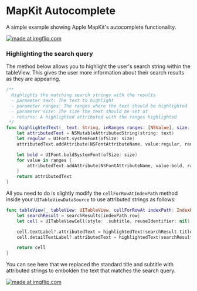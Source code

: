 # MapKit Autocomplete

A simple example showing Apple MapKit's autocomplete functionality.


<a href="https://imgflip.com/gif/1nx9ek"><img src="https://i.imgflip.com/1nx9ek.gif" title="made at imgflip.com"/></a>


### Highlighting the search query

The method below allows you to highlight the user's search string within the tableView. This gives the user more information about their search results as they are appearing.

```swift
/**
  Highlights the matching search strings with the results
  - parameter text: The text to highlight
  - parameter ranges: The ranges where the text should be highlighted
  - parameter size: The size the text should be set at 
  - returns: A highlighted attributed with the ranges highlighted
 */
func highlightedText(_ text: String, inRanges ranges: [NSValue], size: CGFloat) -> NSAttributedString {
    let attributedText = NSMutableAttributedString(string: text)
    let regular = UIFont.systemFont(ofSize: size)
    attributedText.addAttribute(NSFontAttributeName, value:regular, range:NSMakeRange(0, text.characters.count))

    let bold = UIFont.boldSystemFont(ofSize: size)
    for value in ranges {
        attributedText.addAttribute(NSFontAttributeName, value:bold, range:value.rangeValue)
    }
    return attributedText
}
```

All you need to do is slightly modify the ```cellForRowAtIndexPath``` method inside your ```UITableViewDataSource``` to use attributed strings as follows:

```swift
func tableView(_ tableView: UITableView, cellForRowAt indexPath: IndexPath) -> UITableViewCell {
    let searchResult = searchResults[indexPath.row]
    let cell = UITableViewCell(style: .subtitle, reuseIdentifier: nil)

    cell.textLabel?.attributedText = highlightedText(searchResult.title, inRanges: searchResult.titleHighlightRanges, size: 17.0)
    cell.detailTextLabel?.attributedText = highlightedText(searchResult.subtitle, inRanges: searchResult.subtitleHighlightRanges, size: 12.0)

    return cell
}
```

You can see here that we replaced the standard title and subtitle with attributed strings to embolden the text that matches the search query.

<a href="https://imgflip.com/gif/1nxa3h"><img src="https://i.imgflip.com/1nxa3h.gif" title="made at imgflip.com"/></a>

